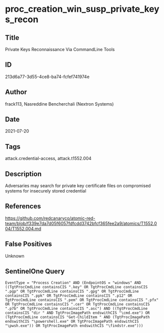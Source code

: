 # proc_creation_win_susp_private_keys_recon

## Title
Private Keys Reconnaissance Via CommandLine Tools

## ID
213d6a77-3d55-4ce8-ba74-fcfef741974e

## Author
frack113, Nasreddine Bencherchali (Nextron Systems)

## Date
2021-07-20

## Tags
attack.credential-access, attack.t1552.004

## Description
Adversaries may search for private key certificate files on compromised systems for insecurely stored credential

## References
https://github.com/redcanaryco/atomic-red-team/blob/f339e7da7d05f6057fdfcdd3742bfcf365fee2a9/atomics/T1552.004/T1552.004.md

## False Positives
Unknown

## SentinelOne Query
```
EventType = "Process Creation" AND (EndpointOS = "windows" AND ((TgtProcCmdLine containsCIS ".key" OR TgtProcCmdLine containsCIS ".pgp" OR TgtProcCmdLine containsCIS ".gpg" OR TgtProcCmdLine containsCIS ".ppk" OR TgtProcCmdLine containsCIS ".p12" OR TgtProcCmdLine containsCIS ".pem" OR TgtProcCmdLine containsCIS ".pfx" OR TgtProcCmdLine containsCIS ".cer" OR TgtProcCmdLine containsCIS ".p7b" OR TgtProcCmdLine containsCIS ".asc") AND ((TgtProcCmdLine containsCIS "dir " AND TgtProcImagePath endswithCIS "\cmd.exe") OR (TgtProcCmdLine containsCIS "Get-ChildItem " AND (TgtProcImagePath endswithCIS "\powershell.exe" OR TgtProcImagePath endswithCIS "\pwsh.exe")) OR TgtProcImagePath endswithCIS "\findstr.exe")))

```